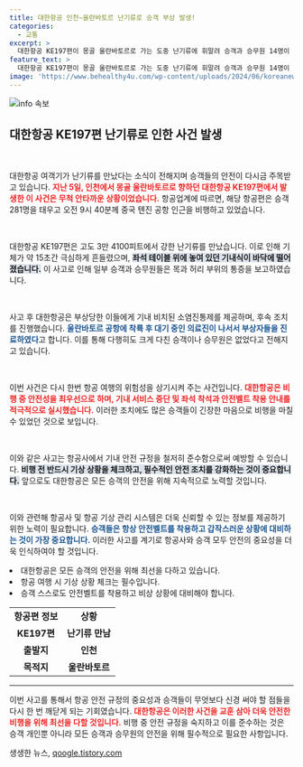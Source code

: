 ```yaml
---
title: 대한항공 인천~울란바토르 난기류로 승객 부상 발생!
categories:
  - 교통
excerpt: >
  대한항공 KE197편이 몽골 울란바토르로 가는 도중 난기류에 휘말려 승객과 승무원 14명이 부상을 입었다. 차량의 흔들림 같은 기체 떨림 속에서 기내식이 바닥에 떨어지고, 승객들은 통증을 호소했지만 큰 부상자는 없는 상태다!
feature_text: >
  대한항공 KE197편이 몽골 울란바토르로 가는 도중 난기류에 휘말려 승객과 승무원 14명이 부상을 입었다. 차량의 흔들림 같은 기체 떨림 속에서 기내식이 바닥에 떨어지고, 승객들은 통증을 호소했지만 큰 부상자는 없는 상태다!
image: 'https://www.behealthy4u.com/wp-content/uploads/2024/06/koreanews.jpg'
---
```


<p><img src="https://www.behealthy4u.com/wp-content/uploads/2024/06/koreanews.jpg" alt="info 속보" /></p>

<h2 data-ke-size="size26">대한항공 KE197편 난기류로 인한 사건 발생</h2>

<p data-ke-size="size16">&nbsp;</p>

<p>대한항공 여객기가 난기류를 만났다는 소식이 전해지며 승객들의 안전이 다시금 주목받고 있습니다. <b><span style="color: #ee2323;">지난 5일, 인천에서 몽골 울란바토르로 향하던 대한항공 KE197편에서 발생한 이 사건은 무척 안타까운 상황이었습니다.</span></b> 항공업계에 따르면, 해당 항공편은 승객 281명을 태우고 오전 9시 40분께 중국 톈진 공항 인근을 비행하고 있었습니다.</p>

<p data-ke-size="size16">&nbsp;</p>

<p>대한항공 KE197편은 고도 3만 4100피트에서 강한 난기류를 만났습니다. 이로 인해 기체가 약 15초간 극심하게 흔들렸으며, <b><span style="background-color: #21538527;">좌석 테이블 위에 놓여 있던 기내식이 바닥에 떨어졌습니다.</span></b> 이 사고로 인해 일부 승객과 승무원들은 목과 허리 부위의 통증을 보고하였습니다.</p>

<p data-ke-size="size16">&nbsp;</p>

<p>사고 후 대한항공은 부상당한 이들에게 기내 비치된 소염진통제를 제공하며, 후속 조치를 진행했습니다. <b><span style="color: #1a5490;">울란바토르 공항에 착륙 후 대기 중인 의료진이 나서서 부상자들을 진료하였다</span></b>고 합니다. 이를 통해 다행히도 크게 다친 승객이나 승무원은 없었다고 전해지고 있습니다.</p>

<p data-ke-size="size16">&nbsp;</p>

<p>이번 사건은 다시 한번 항공 여행의 위험성을 상기시켜 주는 사건입니다. <b><span style="color: #ee2323;">대한항공은 비행 중 안전성을 최우선으로 하며, 기내 서비스 중단 및 좌석 착석과 안전벨트 착용 안내를 적극적으로 실시했습니다.</span></b> 이러한 조치에도 많은 승객들이 긴장한 마음으로 비행을 마칠 수 있었던 것으로 보입니다.</p>

<p data-ke-size="size16">&nbsp;</p>

<p>이와 같은 사고는 항공사에서 기내 안전 규정을 철저히 준수함으로써 예방할 수 있습니다. <b><span style="background-color: #21538527;">비행 전 반드시 기상 상황을 체크하고, 필수적인 안전 조치를 강화하는 것이 중요합니다.</span></b> 앞으로도 대한항공은 모든 승객의 안전을 위해 지속적으로 노력할 것입니다.</p>

<p data-ke-size="size16">&nbsp;</p>

<p>이와 관련해 항공사 및 항공 기상 관리 시스템은 더욱 신뢰할 수 있는 정보를 제공하기 위한 노력이 필요합니다. <b><span style="color: #1a5490;">승객들은 항상 안전벨트를 착용하고 갑작스러운 상황에 대비하는 것이 가장 중요합니다.</span></b> 이러한 사고를 계기로 항공사와 승객 모두 안전의 중요성을 더욱 인식하여야 할 것입니다.</p>

<p><li>대한항공은 모든 승객의 안전을 위해 최선을 다하고 있습니다.</li>
<li>항공 여행 시 기상 상황 체크는 필수입니다.</li>
<li>승객 스스로도 안전벨트를 착용하고 비상 상황에 대비해야 합니다.</li></p>

<table style="width:100%">
    <tr>
        <td style="text-align: center; height: 17px;"><b>항공편 정보</b></td>
        <td style="text-align: center; height: 17px;"><b>상황</b></td>
    </tr>
    <tr>
        <td style="text-align: center; height: 17px;"><b>KE197편</b></td>
        <td style="text-align: center; height: 17px;"><b>난기류 만남</b></td>
    </tr>
    <tr>
        <td style="text-align: center; height: 17px;"><b>출발지</b></td>
        <td style="text-align: center; height: 17px;"><b>인천</b></td>
    </tr>
    <tr>
        <td style="text-align: center; height: 17px;"><b>목적지</b></td>
        <td style="text-align: center; height: 17px;"><b>울란바토르</b></td>
    </tr>
</table>

<hr/>

<p>이번 사고를 통해서 항공 안전 규정의 중요성과 승객들이 무엇보다 신경 써야 할 점들을 다시 한 번 깨닫게 되는 기회였습니다. <b><span style="color: #ee2323;">대한항공은 이러한 사건을 교훈 삼아 더욱 안전한 비행을 위해 최선을 다할 것입니다.</span></b> 비행 중 안전 규정을 숙지하고 이를 준수하는 것은 승객 개인뿐 아니라 모든 승객과 승무원의 안전을 위해 필수적으로 필요한 사항입니다.</p>
생생한 뉴스, <a href="https://qoogle.tistory.com" rel="dofollow">qoogle.tistory.com</a>


